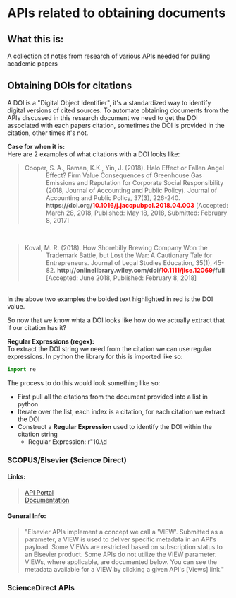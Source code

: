 # APIs related to obtaining documents
## What this is:
A collection of notes from research of various APIs needed for pulling academic papers

## Obtaining DOIs for citations
A DOI is a "Digital Object Identifier", it's a standardized way to identify digital versions of cited sources. To automate obtaining documents from the APIs discussed in this research document we need to get the DOI associated with each papers citation, sometimes the DOI is provided in the citation, other times it's not. 

**Case for when it is:**  
Here are 2 examples of what citations with a DOI looks like:  
><div style="text-indent: -0.5in; margin-left: 0.5in;">Cooper, S. A., Raman, K.K., Yin, J. (2018). Halo Effect or Fallen Angel Effect? Firm Value Consequences of Greenhouse Gas Emissions and Reputation for Corporate Social Responsibility (2018, Journal of Accounting and Public Policy). Journal of Accounting and Public Policy, 37(3), 226-240. <span style="font-weight: bold;">https://doi.org/<span style="color: red">10.1016/j.jaccpubpol.2018.04.003</span></span> [Accepted: March 28, 2018, Published: May 18, 2018, Submitted: February 8, 2017]</div>

&nbsp;
><div style="text-indent: -0.5in; margin-left: 0.5in;">Koval, M. R. (2018). How Shorebilly Brewing Company Won the Trademark Battle, but Lost the War: A Cautionary Tale for Entrepreneurs. Journal of Legal Studies Education, 35(1), 45-82. <span style="font-weight: bold;">http://onlinelibrary.wiley.com/doi/<span style="color: red;">10.1111/jlse.12069</span>/full</span> [Accepted: June 2018, Published: February 8, 2018]</div>
<br>
In the above two examples the bolded text highlighted in red is the DOI value.  

So now that we know whta a DOI looks like how do we actually extract that if our citation has it?  

**Regular Expressions (regex):**  
To extract the DOI string we need from the citation we can use regular expressions. In python the library for this is imported like so:
```python 
import re
```

The process to do this would look something like so:
* First pull all the citations from the document provided into a list in python
* Iterate over the list, each index is a citation, for each citation we extract the DOI
* Construct a **Regular Expression** used to identify the DOI within the citation string
    * Regular Expression: r"10.\d
### SCOPUS/Elsevier (Science Direct)
#### Links:
>[API Portal](https://dev.elsevier.com/)  
>[Documentation](https://dev.elsevier.com/api_docs.html)

#### General Info:
>"Elsevier APIs implement a concept we call a 'VIEW'. Submitted as a parameter, a VIEW is used to deliver specific metadata in an API's payload. Some VIEWs are restricted based on subscription status to an Elsevier product. Some APIs do not utilize the VIEW parameter. VIEWs, where applicable, are documented below. You can see the metadata available for a VIEW by clicking a given API's [Views] link."

### ScienceDirect APIs
